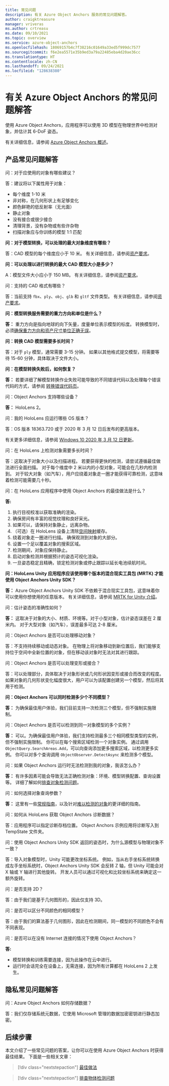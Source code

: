 ```yaml
---
title: 常见问题
description: 有关 Azure Object Anchors 服务的常见问题解答。
author: craigktreasure
manager: vriveras
ms.author: crtreasu
ms.date: 09/10/2021
ms.topic: overview
ms.service: azure-object-anchors
ms.openlocfilehash: 18069157b4c7f38216c01649a33ed5f999dc7577
ms.sourcegitcommit: f6e2ea5571e35b9ed3a79a22485eba4d20ae36cc
ms.translationtype: HT
ms.contentlocale: zh-CN
ms.lasthandoff: 09/24/2021
ms.locfileid: "128638380"
---
```

# <a name="frequently-asked-questions-about-azure-object-anchors"></a>有关 Azure Object Anchors 的常见问题解答

使用 Azure Object Anchors，应用程序可以使用 3D 模型在物理世界中检测对象，并估计其 6-DoF 姿态。

有关详细信息，请参阅 [Azure Object Anchors 概述](overview.md)。

## <a name="product-faq"></a>产品常见问题解答
问：对于应使用的对象有哪些建议？

答：建议将以下属性用于对象：

* 每个维度 1-10 米
* 非对称，在几何形状上有足够变化
* 颜色鲜艳的低反射率（无光面）
* 静止对象
* 没有接合或很少接合
* 清理背景，没有杂物或有些许杂物
* 扫描对象应与你训练的模型 1:1 匹配

**问：对于模型转换，可以处理的最大对象维度有哪些？**

答：CAD 模型的每个维度应小于 10 米。 有关详细信息，请参阅[资产要求](overview.md)。

**问：可以处理以进行转换的最大 CAD 模型大小是多少？**

A：模型文件大小应小于 150 MB。 有关详细信息，请参阅[资产要求](overview.md)。

问：支持的 CAD 格式有哪些？

答：当前支持 `fbx`、`ply`、`obj`、`glb` 和 `gltf` 文件类型。 有关详细信息，请参阅[资产要求](overview.md)。

**问：模型转换服务需要的重力方向和单位是什么？**

**答：** 重力方向是指向地球的向下矢量，度量单位表示模型的标度。 转换模型时，必须[确保重力方向和资产尺寸单位正确无误](./troubleshoot/object-detection.md#ensure-the-gravity-direction-and-asset-dimension-unit-are-correct)。

**问：转换 CAD 模型需要多长时间？**

答：对于 `ply` 模型，通常需要 3-15 分钟。 如果以其他格式提交模型，将需要等待 15-60 分钟，具体取决于文件大小。

**问：在模型转换失败后，如何恢复？**

**答：** 若要详细了解模型转换作业失败可能导致的不同错误代码以及处理每个错误代码的方式，请参阅 [转换错误代码页](.\model-conversion-error-codes.md)。

问：Object Anchors 支持哪些设备？

**答：** HoloLens 2。

问：我的 HoloLens 应运行哪些 OS 版本？

答：OS 版本 18363.720 或于 2020 年 3 月 12 日后发布的更高版本。

  有关更多详细信息，请参阅 [Windows 10 2020 年 3 月 12 日更新](https://support.microsoft.com/help/4551762)。

问：在 HoloLens 上检测对象需要多长时间？

答：这取决于对象大小以及扫描进程。 若要获得更快的检测，请尝试遵循最佳做法进行全面扫描。
对于每个维度中 2 米以内的小型对象，可能会在几秒内检测到。 对于较大对象（如汽车），用户应绕着对象走一圈才能获得可靠检测，这意味着检测可能需要几十秒。

问：在 HoloLens 应用程序中使用 Object Anchors 的最佳做法是什么？

**答:**

 1. 执行目视校准以获取准确的渲染。
 2. 确保房间有丰富的视觉纹理和良好采光。
 3. 如果可以，请保持对象静止，远离杂物。
 4. （可选）在 HoloLens 设备上清除[空间映射](/windows/mixed-reality/spatial-mapping)缓存。
 5. 绕着对象走一圈进行扫描。 确保观测到对象的大部分。
 6. 设置一个足以覆盖对象的搜索区域。
 7. 检测期间，对象应保持静止。
 8. 启动对象检测并根据预计的姿态可视化渲染。
 9. 一旦姿态稳定且精确，锁定检测对象或停止跟踪以延长电池续航时间。

**问：HoloLens Unity 应用程序应该使用哪个版本的混合现实工具包 (MRTK) 才能使用 Object Anchors Unity SDK？**

**答：** Azure Object Anchors Unity SDK 不依赖于混合现实工具包，这意味着你可以使用你想使用的任意版本。 有关详细信息，请参阅 [MRTK for Unity 介绍](/windows/mixed-reality/develop/unity/mrtk-getting-started)。

问：估计姿态的准确性如何？

**答：** 这取决于对象的大小、材质、环境等。对于小型对象，估计姿态误差在 2 厘米内。 对于大型对象（如汽车），误差最多可达 2-8 厘米。

问：Object Anchors 是否可以处理移动对象？

答：不支持持续移动或动态对象。 在物理上将对象移动到新位置后，我们能够支持位于空间中全新位置的对象，但在移动该对象时无法对其进行跟踪。

问：Object Anchors 是否可以处理变形或接合？

答：可以处理部分，具体取决于对象形状或几何形状因变形或接合而改变的程度。 如果对象的几何形状变化幅度很大，用户可以为该配置创建另一个模型，然后将其用于检测。

**问：Object Anchors 可以同时检测多少个不同模型？**

**答：** 为确保最佳用户体验，我们目前支持一次检测三个模型，但不强制实施限制。

问：Object Anchors 是否可以检测到同一对象模型的多个实例？

**答：** 可以。为确保最佳用户体验，我们支持检测最多三个相同模型类型的实例，但不强制实施限制。 你可以在每个搜索区域检测一个对象实例。 通过调用 `ObjectQuery.SearchAreas.Add`，可以向查询添加更多搜索区域，以检测更多实例。 你可以对多个查询调用 `ObjectObserver.DetectAsync` 来检测多个模型。

问：如果 Object Anchors 运行时无法检测到我的对象，我该怎么办？

**答：** 有许多因素可能会导致无法正确检测对象：环境、模型转换配置、查询设置等。 详细了解如何[排查对象检测问题](./troubleshoot/object-detection.md)。

问：如何选择对象查询参数？

**答：** 这里有一些[常规指南](./troubleshoot/object-detection.md#adjust-object-query-values)，以及针对[难以检测的对象](./detect-difficult-object.md)的更详细的指南。

问：如何从 HoloLens 获取 Object Anchors 诊断数据？

答：应用程序可以指定诊断存档位置。 Object Anchors 示例应用将诊断写入到 TempState 文件夹。

问：使用 Object Anchors Unity SDK 返回的姿态时，为什么源模型与物理对象不一致？

答：导入对象模型时，Unity 可能更改坐标系统。 例如，当从右手坐标系统转换成左手坐标系统时，Object Anchors Unity SDK 会反转 Z 轴，但 Unity 可能会对 X 轴或 Y 轴进行其他旋转。 开发人员可以通过可视化和比较坐标系统来确定这一额外旋转。

问：是否支持 2D？

答：由于我们是基于几何图形的，因此仅支持 3D。

问：是否可以区分不同颜色的相同模型？

答：由于我们的算法基于几何图形，因此在检测期间，同一模型的不同颜色不会有不同表现。

问：是否可以在没有 Internet 连接的情况下使用 Object Anchors？

**答:**
* 模型转换和训练需要连接，因为此操作在云中进行。
* 运行时会话完全在设备上，无需连接，因为所有计算都在 HoloLens 2 上发生。

## <a name="privacy-faq"></a>隐私常见问题解答
问：Azure Object Anchors 如何存储数据？

答：我们仅存储系统元数据，它使用 Microsoft 管理的数据加密密钥进行静态加密。

## <a name="next-steps"></a>后续步骤

本文介绍了一些常见问题的答案，让你可以在使用 Azure Object Anchors 时获得最佳结果。
下面是一些相关文章：

> [!div class="nextstepaction"]
> [最佳做法](./best-practices.md)

> [!div class="nextstepaction"]
> [排查物体检测问题](./troubleshoot/object-detection.md)
